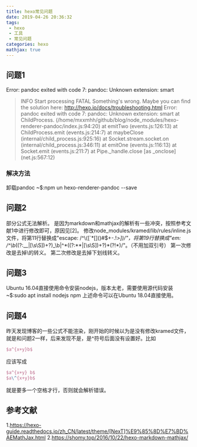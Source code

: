 ```yaml
---
title: hexo常见问题
date: 2019-04-26 20:36:32
tags:
 - hexo 
 - 工具
 - 常见问题
categories: hexo
mathjax: true 
---
```


## 问题1
Error: pandoc exited with code 7: pandoc: Unknown extension: smart
> INFO  Start processing
FATAL Something's wrong. Maybe you can find the solution here: http://hexo.io/docs/troubleshooting.html
Error: pandoc exited with code 7: pandoc: Unknown extension: smart
    at ChildProcess.<anonymous> (/home/mxxmhh/github/blog/node_modules/hexo-renderer-pandoc/index.js:94:20)
    at emitTwo (events.js:126:13)
    at ChildProcess.emit (events.js:214:7)
    at maybeClose (internal/child_process.js:925:16)
    at Socket.stream.socket.on (internal/child_process.js:346:11)
    at emitOne (events.js:116:13)
    at Socket.emit (events.js:211:7) 
    at Pipe._handle.close [as _onclose] (net.js:567:12) 

### 解决方法
卸载pandoc
~\$:npm un hexo-renderer-pandoc --save

## 问题2
部分公式无法解析。
是因为markdown和mathjax的解析有一些冲突，按照参考文献$1$中进行修改即可，原因见[2]。
修改node_modules/kramed/lib/rules/inline.js文件，将第11行替换成"escape: /^\\([`*\[\]()#$+\-.!_>])/"，将第19行替换成"em: /^\b_((?:__|[\s\S])+?)_\b|^\*((?:\*\*|[\s\S])+?)\*(?!\*)/"。（不用加双引号）
第一次修改是去掉\\的转义。
第二次修改是去掉下划线转义。

## 问题3
Ubuntu 16.04直接使用命令安装nodejs，版本太老，需要使用源代码安装
~$:sudo apt install nodejs npm
上述命令可以在Ubuntu 18.04直接使用。

## 问题4
昨天发现博客的一些公式不能渲染，刚开始的时候以为是没有修改kramed文件，就是和问题2一样，后来发现不是，是^符号后面没有设置好。比如
``` latex
$a^{x+y}b$ 
```
应该写成
``` latex
$a^{x+y} b$
$a\^{x+y}b$
```
就是要多一个空格才行，否则就会解析错误。

## 参考文献
1.https://hexo-guide.readthedocs.io/zh_CN/latest/theme/[NexT]%E9%85%8D%E7%BD%AEMathJax.html
2.https://shomy.top/2016/10/22/hexo-markdown-mathjax/
